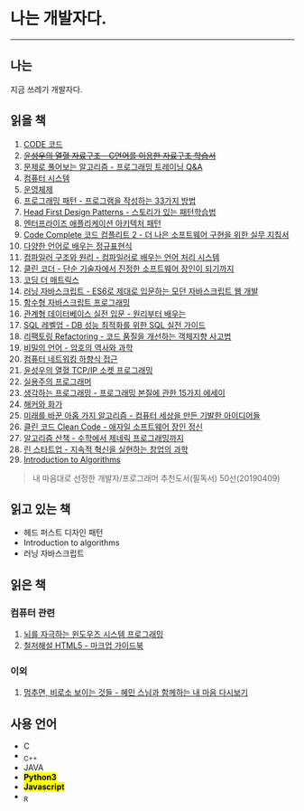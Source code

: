 <h1>나는 개발자다.</h1>
<hr/>
<h2>나는</h2>
<p>지금 쓰레기 개발자다.</p>
<h2>읽을 책</h2>
<ol>
    <li>
        <a href="https://www.aladin.co.kr/shop/wproduct.aspx?ItemId=53051178" target="_blank">
            CODE 코드
        </a>
    </li>
    <li>
        <a href="https://www.aladin.co.kr/shop/wproduct.aspx?ItemId=14783463" target="_blank">
            <del>윤성우의 열혈 자료구조 - C언어를 이용한 자료구조 학습서</del>
        </a>
    </li>
    <li>
        <a href="https://www.aladin.co.kr/shop/wproduct.aspx?ItemId=18425560" target="_blank">
            문제로 풀어보는 알고리즘 - 프로그래밍 트레이닝 Q&A
        </a>
    </li>
    <li>
        <a href="https://www.aladin.co.kr/shop/wproduct.aspx?ItemId=91589572" target="_blank">
            컴퓨터 시스템
        </a>
    </li>
    <li>
        <a href="https://www.aladin.co.kr/shop/wproduct.aspx?ItemId=46380306" target="_blank">
            운영체제
        </a>
    </li>
    <li>
        <a href="https://www.aladin.co.kr/shop/wproduct.aspx?ItemId=62884818" target="_blank">
            프로그래밍 패턴 - 프로그램을 작성하는 33가지 방법
        </a>
    </li>
    <li>
        <a href="https://www.aladin.co.kr/shop/wproduct.aspx?ItemId=582754" target="_blank">
            Head First Design Patterns - 스토리가 있는 패턴학습법
        </a>
    </li>
    <li>
        <a href="https://www.aladin.co.kr/shop/wproduct.aspx?ItemId=68433810" target="_blank">
            엔터프라이즈 애플리케이션 아키텍처 패턴
        </a>
    </li>
    <li>
        <a href="https://www.aladin.co.kr/shop/wproduct.aspx?ItemId=114392104" target="_blank">
            Code Complete 코드 컴플리트 2 - 더 나은 소프트웨어 구현을 위한 실무 지침서
        </a>
    </li>
    <li>
        <a href="https://www.aladin.co.kr/shop/wproduct.aspx?ItemId=77612902" target="_blank">
            다양한 언어로 배우는 정규표현식
        </a>
    </li>
    <li>
        <a href="https://www.aladin.co.kr/shop/wproduct.aspx?ItemId=7739014" target="_blank">
            컴파일러 구조와 원리 - 컴파일러로 배우는 언어 처리 시스템
        </a>
    </li>
    <li>
        <a href="https://www.aladin.co.kr/shop/wproduct.aspx?ItemId=86619346" target="_blank">
            클린 코더 - 단순 기술자에서 진정한 소프트웨어 장인이 되기까지
        </a>
    </li>
    <li>
        <a href="https://www.aladin.co.kr/shop/wproduct.aspx?ItemId=59668511" target="_blank">
            코딩 더 매트릭스
        </a>
    </li>
    <li>
        <a href="https://www.aladin.co.kr/shop/wproduct.aspx?ItemId=112137604" target="_blank">
            러닝 자바스크립트 - ES6로 제대로 입문하는 모던 자바스크립트 웹 개발
        </a>
    </li>
    <li>
        <a href="https://www.aladin.co.kr/shop/wproduct.aspx?ItemId=123715872" target="_blank">
            함수형 자바스크립트 프로그래밍
        </a>
    </li>
    <li>
        <a href="https://www.aladin.co.kr/shop/wproduct.aspx?ItemId=87023892" target="_blank">
            관계형 데이터베이스 실전 입문 - 원리부터 배우는
        </a>
    </li>
    <li>
        <a href="https://www.aladin.co.kr/shop/wproduct.aspx?ItemId=75566292" target="_blank">
            SQL 레벨업 - DB 성능 최적화를 위한 SQL 실전 가이드
        </a>
    </li>
    <li>
        <a href="https://www.aladin.co.kr/shop/wproduct.aspx?ItemId=20793053" target="_blank">
            리팩토링 Refactoring - 코드 품질을 개선하는 객체지향 사고법
        </a>
    </li>
    <li>
        <a href="https://www.aladin.co.kr/shop/wproduct.aspx?ItemId=71299612" target="_blank">
            비밀의 언어 - 암호의 역사와 과학
        </a>
    </li>
    <li>
        <a href="https://www.aladin.co.kr/shop/wproduct.aspx?ItemId=117081020" target="_blank">
            컴퓨터 네트워킹 하향식 접근
        </a>
    </li>
    <li>
        <a href="https://www.aladin.co.kr/shop/wproduct.aspx?ItemId=5928062" target="_blank">
            윤성우의 열혈 TCP/IP 소켓 프로그래밍
        </a>
    </li>
    <li>
        <a href="https://www.aladin.co.kr/shop/wproduct.aspx?ItemId=38786788" target="_blank">
            실용주의 프로그래머
        </a>
    </li>
    <li>
        <a href="https://www.aladin.co.kr/shop/wproduct.aspx?ItemId=34229085" target="_blank">
            생각하는 프로그래밍 - 프로그래밍 본질에 관한 15가지 에세이
        </a>
    </li>
    <li>
        <a href="https://www.aladin.co.kr/shop/wproduct.aspx?ItemId=34471523" target="_blank">
            해커와 화가
        </a>
    </li>
    <li>
        <a href="https://www.aladin.co.kr/shop/wproduct.aspx?ItemId=26837584" target="_blank">
            미래를 바꾼 아홉 가지 알고리즘 - 컴퓨터 세상을 만든 기발한 아이디어들
        </a>
    </li>
    <li>
        <a href="https://www.aladin.co.kr/shop/wproduct.aspx?ItemId=34083680" target="_blank">
            클린 코드 Clean Code - 애자일 소프트웨어 장인 정신
        </a>
    </li>
    <li>
        <a href="https://www.aladin.co.kr/shop/wproduct.aspx?ItemId=147966155" target="_blank">
            알고리즘 산책 - 수학에서 제네릭 프로그래밍까지
        </a>
    </li>
    <li>
        <a href="https://www.aladin.co.kr/shop/wproduct.aspx?ItemId=20648680" target="_blank">
            린 스타트업 - 지속적 혁신을 실현하는 창업의 과학
        </a>
    </li>
    <li>
        <a href="https://www.aladin.co.kr/shop/wproduct.aspx?ItemId=43636357" target="_blank">
            Introduction to Algorithms
        </a>
    </li>
</ol>
<blockquote cite="https://www.sangkon.com/good_books_for_dev_2018/">내 마음대로 선정한 개발자/프로그래머 추천도서(필독서) 50선(20190409)</blockquote>
<h2>읽고 있는 책</h2>
<ul>
    <li>헤드 퍼스트 디자인 패턴</li>
    <li>Introduction to algorithms</li>
    <li>러닝 자바스크립트</li>
</ul>
<h2>읽은 책</h2>
<h3>컴퓨터 관련</h3>
<ol>
    <li>
        <a href="https://www.aladin.co.kr/shop/wproduct.aspx?ItemId=897535" target="_blank">
            뇌를 자극하는 윈도우즈 시스템 프로그래밍
        </a>
    </li>
    <li>
        <a href="https://www.aladin.co.kr/shop/wproduct.aspx?ItemId=8138892" target="_blank">
            철저해설 HTML5 - 마크업 가이드북
        </a>
    </li>
</ol>
<h3>이외</h3>
<ol>
    <li>
        <a href="https://www.aladin.co.kr/shop/wproduct.aspx?ItemId=105352227" target="_blank">
            멈추면, 비로소 보이는 것들 - 혜민 스님과 함께하는 내 마음 다시보기
        </a>
    </li>
</ol>
<h2>사용 언어</h2>
<ul>
    <li>C</li>
    <li><sub>C++</sub></li>
    <li>JAVA</li>
    <li><mark><strong>Python3</strong></mark></li>
    <li><mark><strong>Javascript</strong></mark></li>
    <li><sub>R</sub></li>
</ul>
